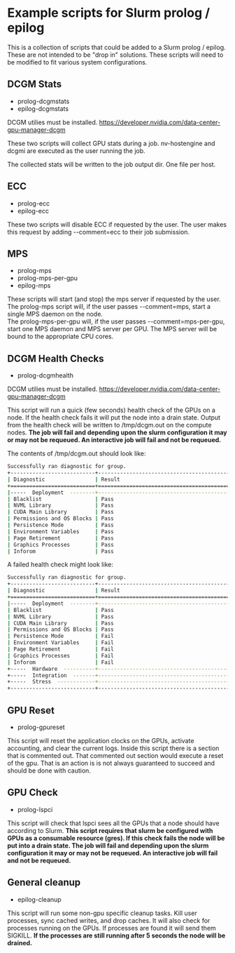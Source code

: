 # Example scripts for Slurm prolog / epilog

This is a collection of scripts that could be added to a Slurm prolog / epilog.
These are not intended to be "drop in" solutions.  These scripts will need to be modified to fit various system configurations. 

## DCGM Stats
 - prolog-dcgmstats
 - epilog-dcgmstats

DCGM utilies must be installed.  https://developer.nvidia.com/data-center-gpu-manager-dcgm


These two scripts will collect GPU stats during a job.
nv-hostengine and dcgmi are executed as the user running the job.

The collected stats will be written to the job output dir. One file per host.

## ECC
 - prolog-ecc
 - epilog-ecc

These two scripts will disable ECC if requested by the user.  The user
makes this request by adding --comment=ecc to their job submission.

## MPS
 - prolog-mps
 - prolog-mps-per-gpu
 - epilog-mps

These scripts will start (and stop) the mps server if requested by the user.
The prolog-mps script will, if the user passes --comment=mps, start a single MPS
daemon on the node.  
The prolog-mps-per-gpu will, if the user passes --comment=mps-per-gpu, start one
MPS daemon and MPS server per GPU.  The MPS server will be bound to the appropriate
CPU cores. 

## DCGM Health Checks
 - prolog-dcgmhealth

DCGM utilies must be installed.  https://developer.nvidia.com/data-center-gpu-manager-dcgm


This script will run a quick (few seconds) health check of the GPUs on a node.  If the health check fails it will put the node into a drain state. Output from the health check will be written to /tmp/dcgm.out on the compute nodes.
**The job will fail and depending upon the slurm configuration it may or may not be requeued.  An interactive job will fail and not be requeued.**

The contents of /tmp/dcgm.out should look like:
```sh
Successfully ran diagnostic for group.
+---------------------------+------------------------------------------------+
| Diagnostic                | Result                                         |
+===========================+================================================+
|-----  Deployment  --------+------------------------------------------------|
| Blacklist                 | Pass                                           |
| NVML Library              | Pass                                           |
| CUDA Main Library         | Pass                                           |
| Permissions and OS Blocks | Pass                                           |
| Persistence Mode          | Pass                                           |
| Environment Variables     | Pass                                           |
| Page Retirement           | Pass                                           |
| Graphics Processes        | Pass                                           |
| Inforom                   | Pass                                           |
```

A failed health check might look like:
```sh
Successfully ran diagnostic for group.
+---------------------------+------------------------------------------------+
| Diagnostic                | Result                                         |
+===========================+================================================+
|-----  Deployment  --------+------------------------------------------------|
| Blacklist                 | Pass                                           |
| NVML Library              | Pass                                           |
| CUDA Main Library         | Pass                                           |
| Permissions and OS Blocks | Pass                                           |
| Persistence Mode          | Fail                                           |
| Environment Variables     | Fail                                           |
| Page Retirement           | Fail                                           |
| Graphics Processes        | Fail                                           |
| Inforom                   | Fail                                           |
+-----  Hardware  ----------+------------------------------------------------+
+-----  Integration  -------+------------------------------------------------+
+-----  Stress  ------------+------------------------------------------------+
+---------------------------+------------------------------------------------+
```

## GPU Reset
 - prolog-gpureset

This script will reset the application clocks on the GPUs, activate accounting, and clear the current logs. 
Inside this script there is a section that is commented out.  That commented out section would execute a 
reset of the gpu.  That is an action is is not always guaranteed to succeed and should be done with caution. 

## GPU Check
 - prolog-lspci

This script will check that lspci sees all the GPUs that a node should have according to Slurm.
**This script requires that slurm be configured with GPUs as a consumable resource (gres).  If this check fails the node will be put into a drain state. The job will fail and depending upon the slurm configuration it may or may not
 be requeued.  An interactive job will fail and not be requeued.**
 
## General cleanup
  - epilog-cleanup
 
This script will run some non-gpu specific cleanup tasks.  Kill user processes, sync cached writes, and drop caches.
It will also check for processes running on the GPUs.  If processes are found it will send them SIGKILL.
**If the processes are still running after 5 seconds the node will be drained.**

